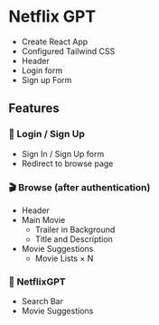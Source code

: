 # Netflix GPT

- Create React App  
- Configured Tailwind CSS
- Header
- Login form
- Sign up Form

## Features

### 🔐 Login / Sign Up
- Sign In / Sign Up form  
- Redirect to browse page  

### 🎬 Browse (after authentication)
- Header  
- Main Movie  
  - Trailer in Background  
  - Title and Description  
- Movie Suggestions  
  - Movie Lists × N  

### 🤖 NetflixGPT
- Search Bar  
- Movie Suggestions  

